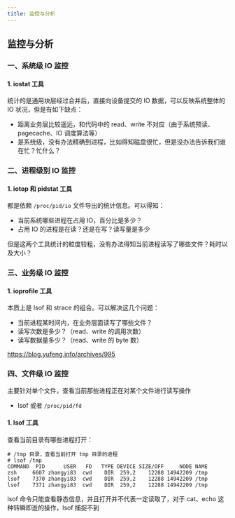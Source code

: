 ```yaml
---
title: 监控与分析
---
```


## 监控与分析

### 一、系统级 IO 监控

#### 1. iostat 工具

统计的是通用块层经过合并后，直接向设备提交的 IO 数据，可以反映系统整体的 IO 状况，但是有如下缺点：

- 距离业务层比较遥远，和代码中的 read、write 不对应（由于系统预读、pagecache、IO 调度算法等）
- 是系统级，没有办法精确到进程，比如得知磁盘很忙，但是没办法告诉我们谁在忙？忙什么？

### 二、进程级别 IO 监控

#### 1. iotop 和 pidstat 工具

都是依赖 `/proc/pid/io` 文件导出的统计信息。可以得知：

- 当前系统哪些进程在占用 IO，百分比是多少？
- 占用 IO 的进程是在读？还是在写？读写量是多少

但是这两个工具统计的粒度较粗，没有办法得知当前进程读写了哪些文件？耗时以及大小？

### 三、业务级 IO 监控

#### 1. ioprofile 工具

本质上是 lsof 和 strace 的组合。可以解决这几个问题：

- 当前进程某时间内，在业务层面读写了哪些文件？
- 读写次数是多少？（read、write 的调用次数）
- 读写数据量多少？（read、write 的 byte 数）

https://blog.yufeng.info/archives/995



### 四、文件级 IO 监控

主要针对单个文件，查看当前那些进程正在对某个文件进行读写操作

- lsof 或者 `/proc/pid/fd`

#### 1. lsof 工具

查看当前目录有哪些进程打开：

```
# /tmp 目录，查看当前打开 tmp 目录的进程
# lsof /tmp
COMMAND  PID      USER   FD   TYPE DEVICE SIZE/OFF     NODE NAME
zsh     6607 zhangyi83  cwd    DIR  259,2    12288 14942209 /tmp
lsof    7370 zhangyi83  cwd    DIR  259,2    12288 14942209 /tmp
lsof    7371 zhangyi83  cwd    DIR  259,2    12288 14942209 /tmp
```

lsof 命令只能查看静态信息，并且打开并不代表一定读取了，对于 cat、echo 这种转瞬即逝的操作，lsof 捕捉不到





